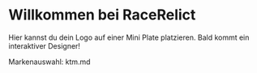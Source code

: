 # Willkommen bei RaceRelict

Hier kannst du dein Logo auf einer Mini Plate platzieren. Bald kommt ein interaktiver Designer!

Markenauswahl:
ktm.md
